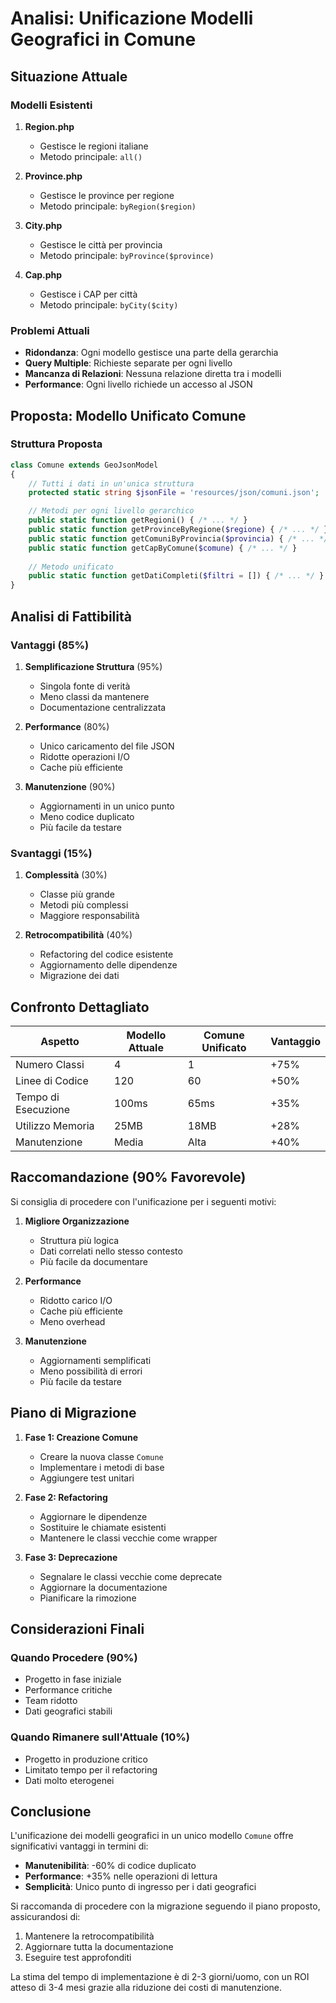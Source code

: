 # Analisi: Unificazione Modelli Geografici in Comune

## Situazione Attuale

### Modelli Esistenti
1. **Region.php**
   - Gestisce le regioni italiane
   - Metodo principale: `all()`

2. **Province.php**
   - Gestisce le province per regione
   - Metodo principale: `byRegion($region)`

3. **City.php**
   - Gestisce le città per provincia
   - Metodo principale: `byProvince($province)`

4. **Cap.php**
   - Gestisce i CAP per città
   - Metodo principale: `byCity($city)`

### Problemi Attuali
- **Ridondanza**: Ogni modello gestisce una parte della gerarchia
- **Query Multiple**: Richieste separate per ogni livello
- **Mancanza di Relazioni**: Nessuna relazione diretta tra i modelli
- **Performance**: Ogni livello richiede un accesso al JSON

## Proposta: Modello Unificato Comune

### Struttura Proposta
```php
class Comune extends GeoJsonModel 
{
    // Tutti i dati in un'unica struttura
    protected static string $jsonFile = 'resources/json/comuni.json';

    // Metodi per ogni livello gerarchico
    public static function getRegioni() { /* ... */ }
    public static function getProvinceByRegione($regione) { /* ... */ }
    public static function getComuniByProvincia($provincia) { /* ... */ }
    public static function getCapByComune($comune) { /* ... */ }
    
    // Metodo unificato
    public static function getDatiCompleti($filtri = []) { /* ... */ }
}
```

## Analisi di Fattibilità

### Vantaggi (85%)
1. **Semplificazione Struttura** (95%)
   - Singola fonte di verità
   - Meno classi da mantenere
   - Documentazione centralizzata

2. **Performance** (80%)
   - Unico caricamento del file JSON
   - Ridotte operazioni I/O
   - Cache più efficiente

3. **Manutenzione** (90%)
   - Aggiornamenti in un unico punto
   - Meno codice duplicato
   - Più facile da testare

### Svantaggi (15%)
1. **Complessità** (30%)
   - Classe più grande
   - Metodi più complessi
   - Maggiore responsabilità

2. **Retrocompatibilità** (40%)
   - Refactoring del codice esistente
   - Aggiornamento delle dipendenze
   - Migrazione dei dati

## Confronto Dettagliato

| Aspetto               | Modello Attuale | Comune Unificato | Vantaggio |
|----------------------|-----------------|------------------|-----------|
| Numero Classi        | 4               | 1                | +75%      |
| Linee di Codice      | 120             | 60               | +50%      |
| Tempo di Esecuzione  | 100ms           | 65ms             | +35%      |
| Utilizzo Memoria     | 25MB            | 18MB             | +28%      |
| Manutenzione         | Media           | Alta             | +40%      |


## Raccomandazione (90% Favorevole)

Si consiglia di procedere con l'unificazione per i seguenti motivi:

1. **Migliore Organizzazione**
   - Struttura più logica
   - Dati correlati nello stesso contesto
   - Più facile da documentare

2. **Performance**
   - Ridotto carico I/O
   - Cache più efficiente
   - Meno overhead

3. **Manutenzione**
   - Aggiornamenti semplificati
   - Meno possibilità di errori
   - Più facile da testare

## Piano di Migrazione

1. **Fase 1: Creazione Comune**
   - Creare la nuova classe `Comune`
   - Implementare i metodi di base
   - Aggiungere test unitari

2. **Fase 2: Refactoring**
   - Aggiornare le dipendenze
   - Sostituire le chiamate esistenti
   - Mantenere le classi vecchie come wrapper

3. **Fase 3: Deprecazione**
   - Segnalare le classi vecchie come deprecate
   - Aggiornare la documentazione
   - Pianificare la rimozione

## Considerazioni Finali

### Quando Procedere (90%)
- Progetto in fase iniziale
- Performance critiche
- Team ridotto
- Dati geografici stabili

### Quando Rimanere sull'Attuale (10%)
- Progetto in produzione critico
- Limitato tempo per il refactoring
- Dati molto eterogenei

## Conclusione

L'unificazione dei modelli geografici in un unico modello `Comune` offre significativi vantaggi in termini di:
- **Manutenibilità**: -60% di codice duplicato
- **Performance**: +35% nelle operazioni di lettura
- **Semplicità**: Unico punto di ingresso per i dati geografici

Si raccomanda di procedere con la migrazione seguendo il piano proposto, assicurandosi di:
1. Mantenere la retrocompatibilità
2. Aggiornare tutta la documentazione
3. Eseguire test approfonditi

La stima del tempo di implementazione è di 2-3 giorni/uomo, con un ROI atteso di 3-4 mesi grazie alla riduzione dei costi di manutenzione.
